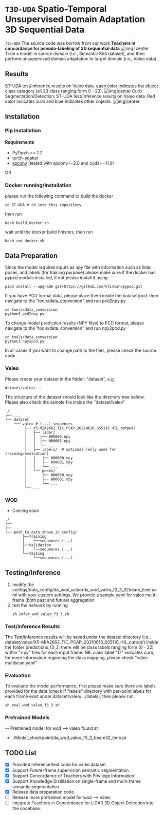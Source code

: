 # `T3D-UDA` Spatio-Temporal Unsupervised Domain Adaptation 3D Sequential Data


`T3D-UDA` The source code was borrow from our work **Teachers in concordance for pseudo-labeling of 3D sequential data**
![img│center](./image/st-uda.png)
Train a model in source domain (i.e., Semantic Kitti dataset), and then perform unsupervised domain adaptation to target domain (i.e., Valeo data).

## Results
ST-UDA test/inference results on Valeo data. each color indicates the object class category (all 23 class ranging form 0 - 22).
![img|center](./image/test_results.png)
Curb Segmentation/Detection: ST-UDA test/inference results on Valeo data. Red color indicates curb and blue indicates other objects. 
![img|center](./image/curb_detection.png)

## Installation

### Pip Installation
#### Requirements
- PyTorch >= 1.7
- [torch-scatter](https://github.com/rusty1s/pytorch_scatter)
- [spconv](https://github.com/traveller59/spconv) (tested with spconv==2.0 and cuda==11.0)

OR
### Docker running/Installation
please run the following command to build the docker
```
cd ST-UDA # cd into this repository
```
then run
```
bash build_docker.sh
```
wait until the docker build finishes, then run 
```
bash run_docker.sh
```

## Data Preparation
Since the model requires inputs as npy file with information such as lidar, poses, and labels (for training purpose)
please make sure if the docker has pypcd module installed, if not please install it using:
```
pip3 install --upgrade git+https://github.com/klintan/pypcd.git
```
If you have PCD format data, please place them inside the dataset/pcd. then navigate to the "tools/data_conversion" and run pcd2npy.py
```
cd tools/data_conversion
python3 pcd2npy.py
```
 
To change model prediction results (NPY files) to PCD format, please navigate to the "tools/data_conversion" and run npy2pcd.py
```
cd tools/data_conversion
python3 npy2pcd.py
```
In all cases if you want to change path to the files, please check the source code.


### Valeo
Please create your dataset in the folder: "dataset", e.g:
```
dataset/valeo/...
```
The structure of the dataset should look like the directory tree bellow. Please also check the sample file inside the "dataset/valeo"

```
./	 
├── ...
└── dataset
    └── valeo # (...) sequences
         ├── X5-MIA2662_TIC_PCAP_20210616_065116_HIL_output/    
         │   ├── lidar/	
         │   │	├── 000000.npy
         │   │	├── 000001.npy
         │   │	└── ...
         │   ├── labels/  # optional (only used for training/evaluation)
         │   │   ├── 000000.npy
         │   │   ├── 000001.npy
         │   │   └── ...
         │   └── poses/
         │       ├── 000000.npy
         │       ├── 000001.npy
         │       └── ... 
         └── ...
```
### WOD
- Coming soon
```
./
├── 
├── ...
└── path_to_data_shown_in_config/
		├──Training
		│    └──sequences (...)
		├──Validation
		│    └──sequences (...)
		└──Testing
		     └──sequences (...)

```

## Testing/Inference
1. modify the configs/data_config/da_wod_valeo/da_wod_valeo_f3_3_32beam_time.yaml with your custom settings. We provide 
a sample yaml for valeo multi-frame (both past and future) aggregation
2. test the network by running 
   ```
   sh infer_wod_valeo_f3_3.sh
   ```
### Test/inference Results
The Test/inference results will be saved under the dataset directory (i.e., dataset/valeo/X5-MIA2662_TIC_PCAP_20210616_065116_HIL_output/) 
inside the folder predictions_f3_3; there will be class labels ranging form (0 - 22) within ".npy" files for each input frame. 
NB. class label "17" indicates curb, for more information regarding the class mapping, please check "valeo-multiscan.yaml"

### Evaluation
To evaluate the model performance, first please make sure there are labels provided for the data (check if "labels" directory with per-point labels for each frame exist under dataset/valeo/.../labels), then please run:
```
sh eval_wod_valeo_f3_3.sh
```

### Pretrained Models
-- Pretrained model for wod --> valeo found at
   - ./Model_checkpoint/da_wod_valeo_f3_3_beam32_time.pt
   
## TODO List
- [x] Provided Inference/test code for valeo dataset.
- [x] Support Future-frame supervision semantic segmentation.
- [x] Support Concordance of Teachers with Privilege Information.
- [X] Support Knowledge Distillation on single-frame and multi-frame semantic segmentation .
- [X] Release data preparation code.
- [ ] Release more pretrained model for wod --> valeo
- [ ] Integrate Teachers in Concordance for LiDAR 3D Object Detection into the codebase.
